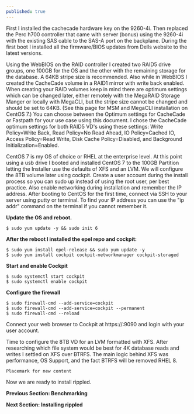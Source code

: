 ```yaml
---
published: true
---
```

First I installed the cachecade hardware key on the 9260-4i.  Then replaced the Perc h700 controller that came with server (bonus) using the 9260-4i with the existing SAS cable to the SAS-A port on the backplane.  During the first boot I installed all the firmware/BIOS updates from Dells website to the latest versions.  

Using the WebBIOS on the RAID controller I created two RAID5 drive groups, one 100GB for the OS and the other with the remaining storage for the database. A 64KB stripe size is recommended.  Also while in WebBIOS I created the CacheCade volume in a RAID1 mirror with write back enabled.  When creating your RAID volumes keep in mind there are optimum settings which can be changed later, either remotely with the MegaRAID Storage Manger or locally with MegaCLI, but the stripe size cannot be changed and should be set to 64KB.  (See this page for MSM and MegaCLI installation on CentOS 7.)  You can choose between the Optimum settings for CacheCade or Fastpath for your use case using this document.  I chose the CacheCade optimum settings for both RAID5 VD's using these settings:  Write Policy=Write Back, Read Policy=No Read Ahead, IO Policy=Cached IO, Access Policy=Read Write, Disk Cache Policy=Disabled, and Background Initialization=Enabled.

CentOS 7 is my OS of choice or RHEL at the enterprise level.  At this point using a usb drive I booted and installed CentOS 7 to the 100GB Partition letting the Installer use the defaults of XFS and an LVM.  We will configure the 8TB volume later using cockpit.  Create a user account during the install process so you can sudo up instead of using the root user, per best practice.  Also enable networking during installation and remember the IP address.  After booting to CentOS for the first time, connect via SSH to your server using putty or terminal.  To find your IP address you can use the "ip addr" command on the terminal if you cannot remember it.  

**Update the OS and reboot.**

	$ sudo yum update -y && sudo init 6

**After the reboot I installed the epel repo and cockpit:**

	$ sudo yum install epel-release && sudo yum update -y
	$ sudo yum install cockpit cockpit-networkmanager cockpit-storaged

**Start and enable Cockpit**

	$ sudo systemctl start cockpit
	$ sudo systemctl enable cockpit

**Configure the firewall**

	$ sudo firewall-cmd --add-service=cockpit
	$ sudo firewall-cmd --add-service=cockpit --permanent
	$ sudo firewall-cmd --reload

Connect your web browser to Cockpit at https://<your server ip>:9090 and login with your user account.

Time to configure the 8TB VD for an LVM formatted with XFS.  After researching which file system would be best for 4K database reads and writes I settled on XFS over BTRFS.  The main logic behind XFS was performance, OS Support, and the fact BTRFS will be removed RHEL 8.

	Placemark for new content

Now we are ready to install rippled.

**Previous Section: Benchmarking**

**Next Section: Installing rippled**
